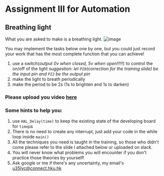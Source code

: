 # Assignment III for Automation
## Breathing light
What you are asked to make is a breathing light.
![image](https://www.google.com/url?sa=i&source=images&cd=&ved=2ahUKEwi2u_KOyPvkAhUTfnAKHdi8DeAQjRx6BAgBEAQ&url=https%3A%2F%2Fmedium.com%2Fthe-many%2Fdesigning-light-for-iot-products-bbe17b901814&psig=AOvVaw0wr_Pw96Olsq8naozix04U&ust=1570036541546001)

You may implement the tasks below one by one, but you could just record your work that has the most complete function that you can achieve!
1. use a switch(_output 0v when closed, 5v when open!!!!!_) to control the on/off of the light
*suggestion: let `PI0`(correction for the training slide) be the input pin and `PI2` be the output pin*
2. make the light to breath periodically
3. make the period to be 2s (1s to brighten and 1s to darken)
### Please upload you video [here](https://drive.google.com/drive/folders/1Yw7WxppSxigywkYjdmyoB-FW3ukdmkxP?usp=sharing)
### Some hints to help you:
1. use `HAL_Delay(time)` to keep the existing state of the developing board for `time`μs
2. There is no need to create any interrupt, just add your code in the while loop inside `main()`
3. All the techniques you need is taught in the training, so those who didn't come please refer to the slide I attached below or uploaded on slack.
4. You will never know what problems you will encounter if you don't practice those theories by yourself!
5. Ask google or me if there's any uncertainty, my email's u35lyc@connect.hku.hk